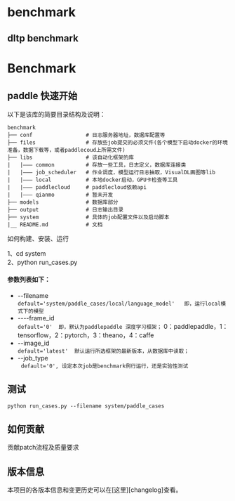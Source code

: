 # benchmark
dltp benchmark
---
Benchmark
===
paddle
快速开始
---
以下是该库的简要目录结构及说明：

```
benchmark
├── conf                 # 日志服务器地址，数据库配置等
├── files                # 存放些job提交的必须文件(各个模型下启动docker的环境准备，数据下载等，或者paddlecoud上所需文件)
├── libs                 # 该自动化框架的库
|   |——— common          # 存放一些工具，日志定义，数据库连接类
|   |——— job_scheduler   # 作业调度，模型运行日志抽取，VisualDL画图等lib
|   |——— local           # 本地docker启动，GPU卡检查等工具
|   |——— paddlecloud     # paddlecloud依赖api
|   |——— qianmo          # 暂未开发
├── models               # 数据库部分
├── output               # 日志输出目录
├── system               # 具体的job配置文件以及启动脚本
|__ README.md            # 文档

```
如何构建、安装、运行

1、cd system   
2、python run_cases.py   

#### 参数列表如下：
* --filename         
`default='system/paddle_cases/local/language_model'   即，运行local模式下的模型`
* ----frame_id   
`default='0'  即，默认为paddlepaddle 深度学习框架；` 0：paddlepaddle，1：tensorflow，2：pytorch，3：theano，4：caffe
* --image_id      
`default='latest'  默认运行所选框架的最新版本，从数据库中读取；`
* --job_type        
` default='0', 设定本次job是benchmark例行运行，还是实验性测试`


测试
---
`python run_cases.py --filename system/paddle_cases`

如何贡献
---
贡献patch流程及质量要求

版本信息
---
本项目的各版本信息和变更历史可以在[这里][changelog]查看。
